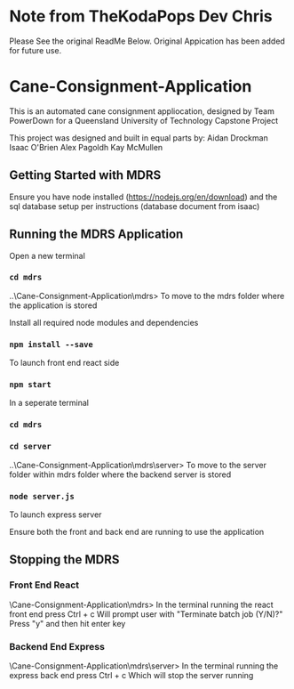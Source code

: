 # Note from TheKodaPops Dev Chris
Please See the original ReadMe Below. Original Appication has been added for future use.

# Cane-Consignment-Application
This is an automated cane consignment appliocation, designed by Team PowerDown for a Queensland University of Technology Capstone Project

This project was designed and built in equal parts by:
Aidan Drockman
Isaac O'Brien
Alex Pagoldh
Kay McMullen

## Getting Started with MDRS
Ensure you have node installed (https://nodejs.org/en/download) and the sql database setup per instructions (database document from isaac)

## Running the MDRS Application
Open a new terminal 
### `cd mdrs`
..\Cane-Consignment-Application\mdrs>
To move to the mdrs folder where the application is stored 

Install all required node modules and dependencies
### `npm install --save`

To launch front end react side
### `npm start`

In a seperate terminal 
### `cd mdrs`
### `cd server`
..\Cane-Consignment-Application\mdrs\server>
To move to the server folder within mdrs folder where the backend server is stored

### `node server.js`
To launch express server 

Ensure both the front and back end are running to use the application 

## Stopping the MDRS
### Front End React
\Cane-Consignment-Application\mdrs>
In the terminal running the react front end press
Ctrl + c
Will prompt user with 
"Terminate batch job (Y/N)?"
Press "y" and then hit enter key

### Backend End Express
\Cane-Consignment-Application\mdrs\server>
In the terminal running the express back end press
Ctrl + c
Which will stop the server running 





